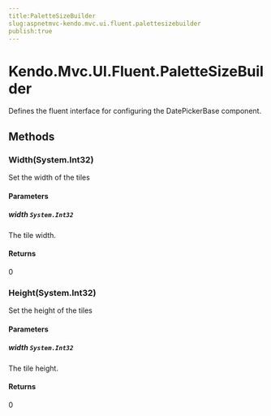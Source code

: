 ```yaml
---
title:PaletteSizeBuilder
slug:aspnetmvc-kendo.mvc.ui.fluent.palettesizebuilder
publish:true
---
```


# Kendo.Mvc.UI.Fluent.PaletteSizeBuilder
Defines the fluent interface for configuring the DatePickerBase component.



## Methods

### Width(System.Int32)
Set the width of the tiles


#### Parameters

##### width `System.Int32`
The tile width.



#### Returns
0


### Height(System.Int32)
Set the height of the tiles


#### Parameters

##### width `System.Int32`
The tile height.



#### Returns
0



